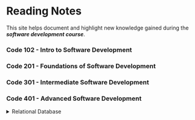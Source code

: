 
 # Reading Notes 

 This site helps document and highlight new knowledge gained during the ***software development course***.


### Code 102 - Intro to Software Development
### Code 201 - Foundations of Software Development
### Code 301 - Intermediate Software Development
### Code 401 - Advanced Software Development



<details>
<summary>Relational Database</summary>
<p>

## Relational Database & SQL

<b>A relational database</b> is a database organized according to the relational model of data. It can helps us to cut down on duplicated data and provides a much more useful data structure for us to interact with.

<b>SQL</b> which stands for Structured Query Language,is a programming language that is used by most relational database management systems (RDBMS) to manage data stored in tables.
It is particularly helpful because it can:

- Execute queries against a database.
- Retrieve data from a database.
- Insert records into a database.
- Update records in a database.
- Delete records from a database.
- Create new databases, or new tables in a database.

This is the images related to sql tasks in [ SQL Bolt](https://sqlbolt.com/)


| Images [1-6] | Images [13-18] |
| ------------- | ------------- |
| ![This is an image](pics/task1.PNG)  | ![This is an image](pics/task13.PNG)  |
| ![This is an image](pics/Task2.PNG)  | ![This is an image](pics/task14.PNG)  |
| ![This is an image](pics/task3.PNG)  | ![This is an image](pics/task15.PNG) |
| ![This is an image](pics/task4.PNG) |![This is an image](pics/task16.PNG) |
|![This is an image](pics/task5.PNG) |![This is an image](pics/task17.PNG) |
| ![This is an image](pics/task6.PNG)  |![This is an image](pics/task18.PNG) |

</p>
</details>